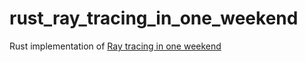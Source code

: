 # rust_ray_tracing_in_one_weekend

Rust implementation of [Ray tracing in one weekend](https://raytracing.github.io/books/RayTracingInOneWeekend.html)
